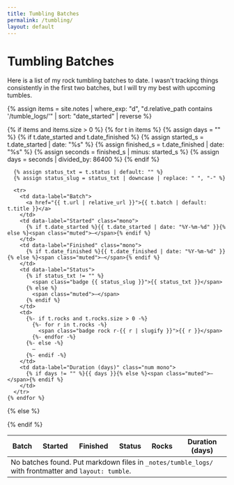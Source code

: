 ```yaml
---
title: Tumbling Batches
permalink: /tumbling/
layout: default
---
```


# Tumbling Batches

Here is a list of my rock tumbling batches to date. I wasn't tracking things consistently in the first two batches, but I will try my best with upcoming tumbles.

{% assign items = site.notes
  | where_exp: "d", "d.relative_path contains '/tumble_logs/'"
  | sort: "date_started" | reverse %}

<div class="tumble">
<table class="tumble-table">
  <thead>
    <tr>
      <th>Batch</th>
      <th>Started</th>
      <th>Finished</th>
      <th>Status</th>
      <th>Rocks</th>
      <th class="num">Duration (days)</th>
    </tr>
  </thead>
  <tbody>
  {% if items and items.size > 0 %}
    {% for t in items %}
      {% assign days = "" %}
      {% if t.date_started and t.date_finished %}
        {% assign started_s  = t.date_started  | date: "%s" %}
        {% assign finished_s = t.date_finished | date: "%s" %}
        {% assign seconds = finished_s | minus: started_s %}
        {% assign days = seconds | divided_by: 86400 %}
      {% endif %}

      {% assign status_txt = t.status | default: "" %}
      {% assign status_slug = status_txt | downcase | replace: " ", "-" %}

      <tr>
        <td data-label="Batch">
          <a href="{{ t.url | relative_url }}">{{ t.batch | default: t.title }}</a>
        </td>
        <td data-label="Started" class="mono">
          {% if t.date_started %}{{ t.date_started | date: "%Y-%m-%d" }}{% else %}<span class="muted">—</span>{% endif %}
        </td>
        <td data-label="Finished" class="mono">
          {% if t.date_finished %}{{ t.date_finished | date: "%Y-%m-%d" }}{% else %}<span class="muted">—</span>{% endif %}
        </td>
        <td data-label="Status">
          {% if status_txt != "" %}
            <span class="badge {{ status_slug }}">{{ status_txt }}</span>
          {% else %}
            <span class="muted">—</span>
          {% endif %}
        </td>
		<td>
		  {%- if t.rocks and t.rocks.size > 0 -%}
		    {%- for r in t.rocks -%}
		      <span class="badge rock r-{{ r | slugify }}">{{ r }}</span>
		    {%- endfor -%}
		  {%- else -%}
		    —
		  {%- endif -%}
		</td>
        <td data-label="Duration (days)" class="num mono">
          {% if days != "" %}{{ days }}{% else %}<span class="muted">—</span>{% endif %}
        </td>
      </tr>
    {% endfor %}
  {% else %}
    <tr><td colspan="6" class="muted">
      No batches found. Put markdown files in <code>_notes/tumble_logs/</code> with frontmatter and <code>layout: tumble</code>.
    </td></tr>
  {% endif %}
  </tbody>
</table>
</div>
